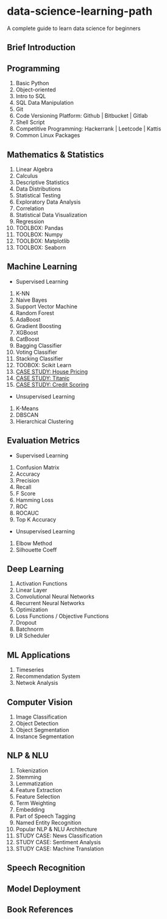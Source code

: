 # data-science-learning-path
A complete guide to learn data science for beginners

## Brief Introduction


## Programming
1. Basic Python
2. Object-oriented
3. Intro to SQL
4. SQL Data Manipulation
5. Git
6. Code Versioning Platform: Github | Bitbucket | Gitlab
7. Shell Script
8. Competitive Programming: Hackerrank | Leetcode | Kattis
9. Common Linux Packages 

## Mathematics & Statistics
01. Linear Algebra
02. Calculus
03. Descriptive Statistics
04. Data Distributions
05. Statistical Testing
06. Exploratory Data Analysis
07. Correlation
08. Statistical Data Visualization
09. Regression
10. TOOLBOX: Pandas
11. TOOLBOX: Numpy
12. TOOLBOX: Matplotlib
13. TOOLBOX: Seaborn

## Machine Learning
- Supervised Learning
01. K-NN
02. Naive Bayes
03. Support Vector Machine
04. Random Forest
05. AdaBoost
06. Gradient Boosting
07. XGBoost
08. CatBoost
09. Bagging Classifier
10. Voting Classifier
11. Stacking Classifier
12. TOOBOX: Scikit Learn
13. [CASE STUDY: House Pricing](https://www.kaggle.com/c/house-prices-advanced-regression-techniques)
14. [CASE STUDY: Titanic](https://www.kaggle.com/c/titanic)
15. [CASE STUDY: Credit Scoring](https://www.kaggle.com/sakshigoyal7/credit-card-customers)

- Unsupervised Learning
1. K-Means
2. DBSCAN
3. Hierarchical Clustering

## Evaluation Metrics
- Supervised Learning
1. Confusion Matrix
2. Accuracy
3. Precision
4. Recall
5. F Score
6. Hamming Loss
7. ROC
8. ROCAUC
9. Top K Accuracy

- Unsupervised Learning
1. Elbow Method
2. Silhouette Coeff

## Deep Learning
1. Activation Functions
2. Linear Layer
3. Convolutional Neural Networks
4. Recurrent Neural Networks
5. Optimization
6. Loss Functions / Objective Functions
7. Dropout
8. Batchnorm
9. LR Scheduler

## ML Applications
1. Timeseries
2. Recommendation System
3. Netwok Analysis

## Computer Vision
1. Image Classification
2. Object Detection
3. Object Segmentation
4. Instance Segmentation

## NLP & NLU
01. Tokenization
02. Stemming
03. Lemmatization
04. Feature Extraction
05. Feature Selection
06. Term Weighting
07. Embedding
08. Part of Speech Tagging
09. Named Entity Recognition
10. Popular NLP & NLU Architecture
11. STUDY CASE: News Classification
12. STUDY CASE: Sentiment Analysis
13. STUDY CASE: Machine Translation

## Speech Recognition


## Model Deployment


## Book References